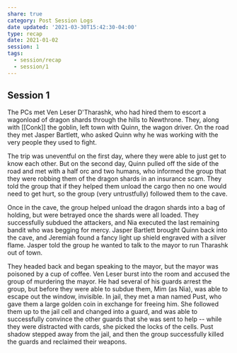 ```yaml
---
share: true
category: Post Session Logs
date updated: '2021-03-30T15:42:30-04:00'
type: recap
date: 2021-01-02
session: 1
tags:
  - session/recap
  - session/1
---
```


## Session 1
The PCs met Ven Leser D'Tharashk, who had hired them to escort a wagonload of dragon shards through the hills to Newthrone. They, along with [[Conk]] the goblin, left town with Quinn, the wagon driver. On the road they met Jasper Bartlett, who asked Quinn why he was working with the very people they used to fight.

The trip was uneventful on the first day, where they were able to just get to know each other. But on the second day, Quinn pulled off the side of the road and met with a half orc and two humans, who informed the group that they were robbing them of the dragon shards in an insurance scam. They told the group that if they helped them unload the cargo then no one would need to get hurt, so the group (very untrustfully) followed them to the cave.

Once in the cave, the group helped unload the dragon shards into a bag of holding, but were betrayed once the shards were all loaded. They successfully subdued the attackers, and Nia executed the last remaining bandit who was begging for mercy. Jasper Bartlett brought Quinn back into the cave, and Jeremiah found a fancy light up shield engraved with a silver flame. Jasper told the group he wanted to talk to the mayor to run Tharashk out of town.

They headed back and began speaking to the mayor, but the mayor was poisoned by a cup of coffee. Ven Leser burst into the room and accused the group of murdering the mayor. He had several of his guards arrest the group, but before they were able to subdue them, Mim (as Nia), was able to escape out the window, invisible. In jail, they met a man named Pust, who gave them a large golden coin in exchange for freeing him. She followed them up to the jail cell and changed into a guard, and was able to successfully convince the other guards that she was sent to help -- while they were distracted with cards, she picked the locks of the cells. Pust shadow stepped away from the jail, and then the group successfully killed the guards and reclaimed their weapons.
